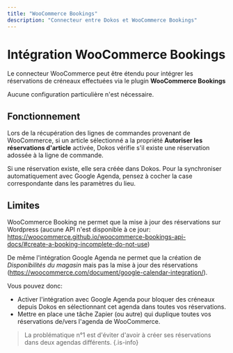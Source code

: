 ```yaml
---
title: "WooCommerce Bookings"
description: "Connecteur entre Dokos et WooCommerce Bookings"
---
```


# Intégration WooCommerce Bookings

Le connecteur WooCommerce peut être étendu pour intégrer les réservations de créneaux effectuées via le plugin **WooCommerce Bookings**

Aucune configuration particulière n'est nécessaire.

## Fonctionnement

Lors de la récupération des lignes de commandes provenant de WooCommerce, si un article sélectionné a la propriété **Autoriser les réservations d'article** activée, Dokos vérifie s'il existe une réservation adossée à la ligne de commande.

Si une réservation existe, elle sera créée dans Dokos.
Pour la synchroniser automatiquement avec Google Agenda, pensez à cocher la case correspondante dans les paramètres du lieu.

## Limites

WooCommerce Booking ne permet que la mise à jour des réservations sur Wordpress (aucune API n'est disponible à ce jour: https://woocommerce.github.io/woocommerce-bookings-api-docs/#create-a-booking-incomplete-do-not-use)

De même l'intégration Google Agenda ne permet que la création de *Disponibilités du magasin* mais pas la mise à jour des réservations (https://woocommerce.com/document/google-calendar-integration/).

Vous pouvez donc:

- Activer l'intégration avec Google Agenda pour bloquer des créneaux depuis Dokos en sélectionnant cet agenda dans toutes vos réservations.
- Mettre en place une tâche Zapier (ou autre) qui duplique toutes vos réservations de/vers l'agenda de WooCommerce.

> La problématique n°1 est d'éviter d'avoir à créer ses réservations dans deux agendas différents.
{.is-info}
